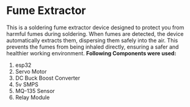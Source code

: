 # Fume Extractor
This is a soldering fume extractor device designed to protect you from harmful fumes during soldering. When fumes are detected, the device automatically extracts them, dispersing them safely into the air. This prevents the fumes from being inhaled directly, ensuring a safer and healthier working environment.
**Following Components were used:**
1. esp32
2. Servo Motor
3. DC Buck Boost Converter 
4. 5v SMPS
5. MQ-135 Sensor
6. Relay Module